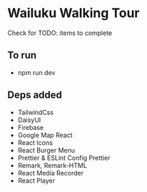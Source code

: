 # Wailuku Walking Tour

Check for TODO: items to complete

## To run

- npm run dev

## Deps added

- TailwindCss
- DaisyUI
- Firebase
- Google Map React
- React Icons
- React Burger Menu
- Prettier & ESLint Config Prettier
- Remark, Remark-HTML
- React Media Recorder
- React Player
